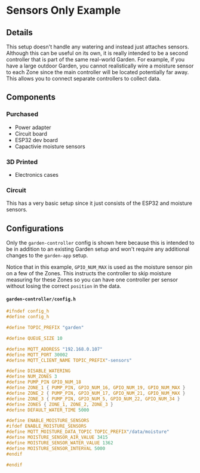# Sensors Only Example

## Details
This setup doesn't handle any watering and instead just attaches sensors. Although this can be useful on its own, it is really intended to be a second controller that is part of the same real-world Garden. For example, if you have a large outdoor Garden, you cannot realistically wire a moisture sensor to each Zone since the main controller will be located potentially far away. This allows you to connect separate controllers to collect data.

## Components

### Purchased
- Power adapter
- Circuit board
- ESP32 dev board
- Capactivie moisture sensors

### 3D Printed
- Electronics cases

### Circuit
This has a very basic setup since it just consists of the ESP32 and moisture sensors.

## Configurations
Only the `garden-controller` config is shown here because this is intended to be in addition to an existing Garden setup and won't require any additional changes to the `garden-app` setup.

Notice that in this example, `GPIO_NUM_MAX` is used as the moisture sensor pin on a few of the Zones. This instructs the controller to skip moisture measuring for these Zones so you can have one controller per sensor without losing the correct `position` in the data.
<!-- tabs:start -->
#### **`garden-controller/config.h`**
```c
#ifndef config_h
#define config_h

#define TOPIC_PREFIX "garden"

#define QUEUE_SIZE 10

#define MQTT_ADDRESS "192.168.0.107"
#define MQTT_PORT 30002
#define MQTT_CLIENT_NAME TOPIC_PREFIX"-sensors"

#define DISABLE_WATERING
#define NUM_ZONES 3
#define PUMP_PIN GPIO_NUM_18
#define ZONE_1 { PUMP_PIN, GPIO_NUM_16, GPIO_NUM_19, GPIO_NUM_MAX }
#define ZONE_2 { PUMP_PIN, GPIO_NUM_17, GPIO_NUM_21, GPIO_NUM_MAX }
#define ZONE_3 { PUMP_PIN, GPIO_NUM_5, GPIO_NUM_22, GPIO_NUM_34 }
#define ZONES { ZONE_1, ZONE_2, ZONE_3 }
#define DEFAULT_WATER_TIME 5000

#define ENABLE_MOISTURE_SENSORS
#ifdef ENABLE_MOISTURE_SENSORS
#define MQTT_MOISTURE_DATA_TOPIC TOPIC_PREFIX"/data/moisture"
#define MOISTURE_SENSOR_AIR_VALUE 3415
#define MOISTURE_SENSOR_WATER_VALUE 1362
#define MOISTURE_SENSOR_INTERVAL 5000
#endif

#endif
```
<!-- tabs:end -->
